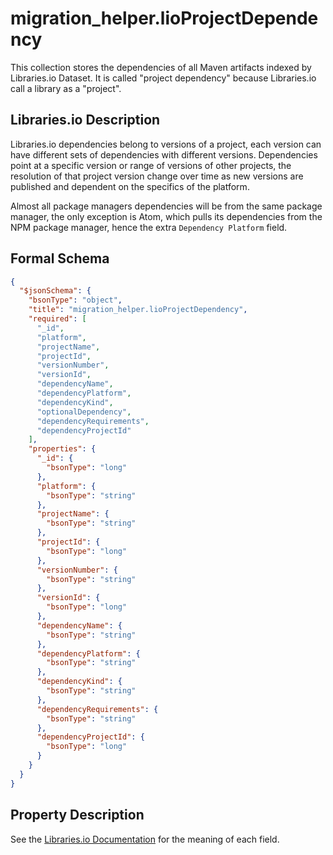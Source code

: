 # migration_helper.lioProjectDependency

This collection stores the dependencies of all Maven artifacts indexed by Libraries.io Dataset. It is called "project dependency" because Libraries.io call a library as a "project".

## Libraries.io Description

Libraries.io dependencies belong to versions of a project, each version can have different sets of dependencies with different versions. Dependencies point at a specific version or range of versions of other projects, the resolution of that project version change over time as new versions are published and dependent on the specifics of the platform.

Almost all package managers dependencies will be from the same package manager, the only exception is Atom, which pulls its dependencies from the NPM package manager, hence the extra `Dependency Platform` field.

## Formal Schema

```json
{
  "$jsonSchema": {
    "bsonType": "object",
    "title": "migration_helper.lioProjectDependency",
    "required": [
      "_id",
      "platform",
      "projectName",
      "projectId",
      "versionNumber",
      "versionId",
      "dependencyName",
      "dependencyPlatform",
      "dependencyKind",
      "optionalDependency",
      "dependencyRequirements",
      "dependencyProjectId"
    ],
    "properties": {
      "_id": {
        "bsonType": "long"
      },
      "platform": {
        "bsonType": "string"
      },
      "projectName": {
        "bsonType": "string"
      },
      "projectId": {
        "bsonType": "long"
      },
      "versionNumber": {
        "bsonType": "string"
      },
      "versionId": {
        "bsonType": "long"
      },
      "dependencyName": {
        "bsonType": "string"
      },
      "dependencyPlatform": {
        "bsonType": "string"
      },
      "dependencyKind": {
        "bsonType": "string"
      },
      "dependencyRequirements": {
        "bsonType": "string"
      },
      "dependencyProjectId": {
        "bsonType": "long"
      }
    }
  }
}
```

## Property Description

See the [Libraries.io Documentation](https://libraries.io/data) for the meaning of each field.
